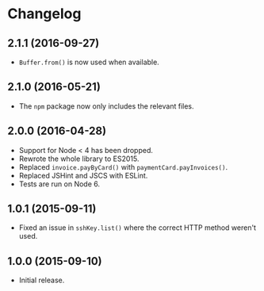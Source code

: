 # Changelog
## 2.1.1 (2016-09-27)
* `Buffer.from()` is now used when available.

## 2.1.0 (2016-05-21)
* The `npm` package now only includes the relevant files.

## 2.0.0 (2016-04-28)
* Support for Node < 4 has been dropped.
* Rewrote the whole library to ES2015.
* Replaced `invoice.payByCard()` with `paymentCard.payInvoices()`.
* Replaced JSHint and JSCS with ESLint.
* Tests are run on Node 6.

## 1.0.1 (2015-09-11)
* Fixed an issue in `sshKey.list()` where the correct HTTP method weren't used.

## 1.0.0 (2015-09-10)
* Initial release.
